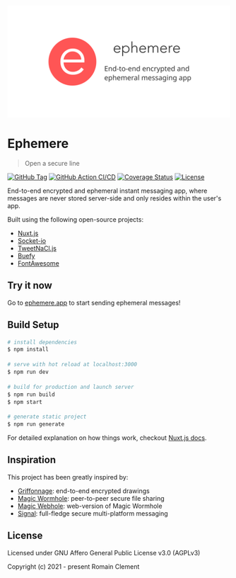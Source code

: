 <div align="center" style="display:flex;flex-direction:column;">
  <a href="https://ephemere.app">
    <img
      src="https://raw.githubusercontent.com/ephemere-app/ephemere-branding/master/svg/banner.svg"
      alt="Ephemere: Open a secure line"
    />
  </a>
</div>

# Ephemere

> Open a secure line

[![GitHub Tag](https://img.shields.io/github/tag/ephemere-app/ephemere.svg)](https://github.com/ephemere-app/ephemere/releases/latest)
[![GitHub Action CI/CD](https://github.com/ephemere-app/ephemere/workflows/CI/CD/badge.svg)](https://github.com/ephemere-app/ephemere/actions?query=workflow%3A%22CI%2FCD%22)
[![Coverage Status](https://img.shields.io/codecov/c/github/ephemere-app/ephemere)](https://codecov.io/gh/ephemere-app/ephemere)
[![License](https://img.shields.io/github/license/ephemere-app/ephemere)](https://github.com/ephemere-app/ephemere/blob/master/LICENSE)

End-to-end encrypted and ephemeral instant messaging app, where messages are
never stored server-side and only resides within the user's app.

Built using the following open-source projects:

- [Nuxt.js](https://nuxtjs.org)
- [Socket-io](https://socket.io)
- [TweetNaCl.js](https://tweetnacl.js.org)
- [Buefy](https://buefy.org/)
- [FontAwesome](https://fontawesome.com)

## Try it now

Go to [ephemere.app](https://ephemere.app) to start sending ephemeral messages!

## Build Setup

```bash
# install dependencies
$ npm install

# serve with hot reload at localhost:3000
$ npm run dev

# build for production and launch server
$ npm run build
$ npm start

# generate static project
$ npm run generate
```

For detailed explanation on how things work, checkout [Nuxt.js docs](https://nuxtjs.org).

## Inspiration

This project has been greatly inspired by:

- [Griffonnage](https://github.com/griffonnage/griffonnage): end-to-end encrypted drawings
- [Magic Wormhole](https://github.com/warner/magic-wormhole): peer-to-peer secure file sharing
- [Magic Webhole](https://github.com/saljam/webwormhole): web-version of Magic Wormhole
- [Signal](https://www.signal.org): full-fledge secure multi-platform messaging

## License

Licensed under GNU Affero General Public License v3.0 (AGPLv3)

Copyright (c) 2021 - present Romain Clement
